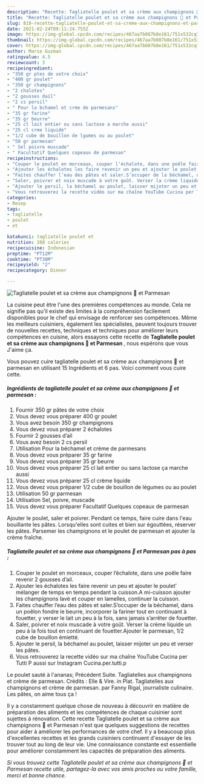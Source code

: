 ```yaml
---
description: "Recette: Tagliatelle poulet et sa crème aux champignons 🍄 et Parmesan"
title: "Recette: Tagliatelle poulet et sa crème aux champignons 🍄 et Parmesan"
slug: 819-recette-tagliatelle-poulet-et-sa-creme-aux-champignons-et-parmesan
date: 2021-02-24T09:11:24.755Z
image: https://img-global.cpcdn.com/recipes/467aa7b087b8e161/751x532cq70/tagliatelle-poulet-et-sa-creme-aux-champignons-🍄-et-parmesan-photo-principale-de-la-recette.jpg
thumbnail: https://img-global.cpcdn.com/recipes/467aa7b087b8e161/751x532cq70/tagliatelle-poulet-et-sa-creme-aux-champignons-🍄-et-parmesan-photo-principale-de-la-recette.jpg
cover: https://img-global.cpcdn.com/recipes/467aa7b087b8e161/751x532cq70/tagliatelle-poulet-et-sa-creme-aux-champignons-🍄-et-parmesan-photo-principale-de-la-recette.jpg
author: Marie Guzman
ratingvalue: 4.5
reviewcount: 3
recipeingredient:
- "350 gr ptes de votre choix"
- "400 gr poulet"
- "350 gr champignons"
- "2 chalotes"
- "2 gousses dail"
- "2 cs persil"
- " Pour la bchamel et crme de parmesans"
- "35 gr farine"
- "35 gr beurre"
- "25 cl lait entier ou sans lactose a marche aussi"
- "25 cl crme liquide"
- "1/2 cube de bouillon de lgumes ou au poulet"
- "50 gr parmesan"
- " Sel poivre muscade"
- " Facultatif Quelques copeaux de parmesan"
recipeinstructions:
- "Couper le poulet en morceaux, couper l’échalote, dans une poêle faire revenir 2 gousses d’ail."
- "Ajouter les échalotes les faire revenir un peu et ajouter le poulet’ mélanger de temps en temps pendant la cuisson.A mi-cuisson ajouter les champignons lavė et couper en lamelles, continuer la cuisson."
- "Faites chauffer l’eau des pâtes et saler.S’occuper de la béchamel, dans un poêlon fondre le beurre, incorporer la fariner tout en continuant à fouetter, y verser le lait un peu à la fois, sans jamais s’arrêter de fouetter."
- "Saler, poivrer et noix muscade à votre goût. Verser la crème liquide un peu à la fois tout en continuant de fouetter.Ajouter le parmesan, 1/2 cube de bouillon émietté."
- "Ajouter le persil, la béchamel au poulet, laisser mijoter un peu et verser les pâtes."
- "Vous retrouverez la recette vidéo sur ma chaîne YouTube Cucina per Tutti P aussi sur Instagram Cucina.per.tutti.p"
categories:
- Resep
tags:
- tagliatelle
- poulet
- et

katakunci: tagliatelle poulet et 
nutrition: 268 calories
recipecuisine: Indonesian
preptime: "PT12M"
cooktime: "PT30M"
recipeyield: "2"
recipecategory: Dinner

---
```



![Tagliatelle poulet et sa crème aux champignons 🍄 et Parmesan](https://img-global.cpcdn.com/recipes/467aa7b087b8e161/751x532cq70/tagliatelle-poulet-et-sa-creme-aux-champignons-🍄-et-parmesan-photo-principale-de-la-recette.jpg)

La cuisine peut être l'une des premières compétences au monde. Cela ne signifie pas qu'il existe des limites à la compréhension facilement disponibles pour le chef qui envisage de renforcer ses compétences. Même les meilleurs cuisiniers, également les spécialistes, peuvent toujours trouver de nouvelles recettes, techniques et techniques pour améliorer leurs compétences en cuisine, alors essayons cette recette de <strong> Tagliatelle poulet et sa crème aux champignons 🍄 et Parmesan </strong>, nous espérons que vous J'aime ça.

<!--inarticleads1-->

Vous pouvez cuire tagliatelle poulet et sa crème aux champignons 🍄 et parmesan en utilisant 15 Ingrédients et 6 pas. Voici comment vous cuire cette.

##### Ingrédients de tagliatelle poulet et sa crème aux champignons 🍄 et parmesan :

1. Fournir 350 gr pâtes de votre choix
1. Vous devez vous préparer 400 gr poulet
1. Vous avez besoin 350 gr champignons
1. Vous devez vous préparer 2 échalotes
1. Fournir 2 gousses d’ail
1. Vous avez besoin 2 cs persil
1. Utilisation  Pour la béchamel et crème de parmesans
1. Vous devez vous préparer 35 gr farine
1. Vous devez vous préparer 35 gr beurre
1. Vous devez vous préparer 25 cl lait entier ou sans lactose ça marche aussi
1. Vous devez vous préparer 25 cl crème liquide
1. Vous devez vous préparer 1/2 cube de bouillon de légumes ou au poulet
1. Utilisation 50 gr parmesan
1. Utilisation  Sel, poivre, muscade
1. Vous devez vous préparer  Facultatif Quelques copeaux de parmesan


Ajouter le poulet, saler et poivrer. Pendant ce temps, faire cuire dans l&#39;eau bouillante les pâtes. Lorsqu&#39;elles sont cuites et bien sur égouttées, réserver les pâtes. Parsemer les champignons et le poulet de parmesan et ajouter la crème fraîche. 

<!--inarticleads2-->

##### Tagliatelle poulet et sa crème aux champignons 🍄 et Parmesan pas à pas :

1. Couper le poulet en morceaux, couper l’échalote, dans une poêle faire revenir 2 gousses d’ail.
1. Ajouter les échalotes les faire revenir un peu et ajouter le poulet’ mélanger de temps en temps pendant la cuisson.A mi-cuisson ajouter les champignons lavė et couper en lamelles, continuer la cuisson.
1. Faites chauffer l’eau des pâtes et saler.S’occuper de la béchamel, dans un poêlon fondre le beurre, incorporer la fariner tout en continuant à fouetter, y verser le lait un peu à la fois, sans jamais s’arrêter de fouetter.
1. Saler, poivrer et noix muscade à votre goût. Verser la crème liquide un peu à la fois tout en continuant de fouetter.Ajouter le parmesan, 1/2 cube de bouillon émietté.
1. Ajouter le persil, la béchamel au poulet, laisser mijoter un peu et verser les pâtes.
1. Vous retrouverez la recette vidéo sur ma chaîne YouTube Cucina per Tutti P aussi sur Instagram Cucina.per.tutti.p


Le poulet sauté à l&#39;ananas; Précédent Suite. Tagliatelles aux champignons et crème de parmesan. Crédits : Elle &amp; Vire. in Plat. Tagliatelles aux champignons et crème de parmesan. par Fanny Rigal, journaliste culinaire. Les pâtes, on aime tous ça ! 

<!--inarticleads1-->

<p>
Il y a constamment quelque chose de nouveau à découvrir en matière de préparation des aliments et les compétences de chaque cuisinier sont sujettes à rénovation. Cette recette Tagliatelle poulet et sa crème aux champignons 🍄 et Parmesan n'est que quelques suggestions de recettes pour aider à améliorer les performances de votre chef. Il y a beaucoup plus d'excellentes recettes et les grands cuisiniers continuent d'essayer de les trouver tout au long de leur vie. Une connaissance constante est essentielle pour améliorer constamment les capacités de préparation des aliments.
</p>

<p>
<i>Si vous trouvez cette Tagliatelle poulet et sa crème aux champignons 🍄 et Parmesan recette utile, partagez-la avec vos amis proches ou votre famille, merci et bonne chance.</i>
</p>
